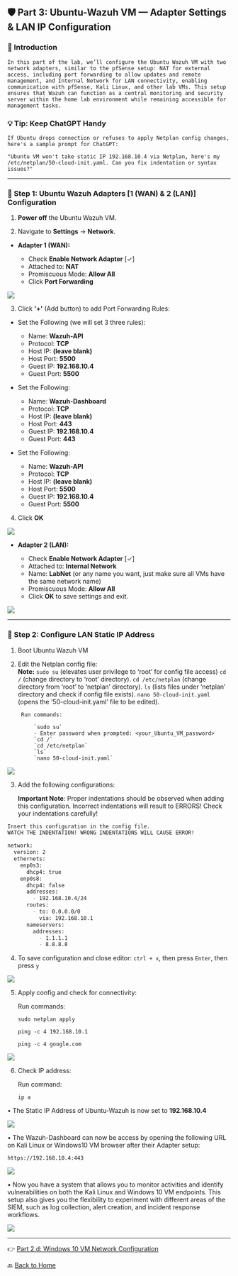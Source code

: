 ## 🛡️ Part 3: Ubuntu-Wazuh VM  — Adapter Settings & LAN IP Configuration

### 📌 Introduction

    In this part of the lab, we’ll configure the Ubuntu Wazuh VM with two network adapters, similar to the pfSense setup: NAT for external access, including port forwarding to allow updates and remote management, and Internal Network for LAN connectivity, enabling communication with pfSense, Kali Linux, and other lab VMs. This setup ensures that Wazuh can function as a central monitoring and security server within the home lab environment while remaining accessible for management tasks.

### 💡 Tip: Keep ChatGPT Handy

    If Ubuntu drops connection or refuses to apply Netplan config changes, here's a sample prompt for ChatGPT:  
    
    "Ubuntu VM won't take static IP 192.168.10.4 via Netplan, here's my /etc/netplan/50-cloud-init.yaml. Can you fix indentation or syntax issues?"

---

### 🔹 Step 1: Ubuntu Wazuh Adapters [1 (WAN) & 2 (LAN)] Configuration

1. **Power off** the Ubuntu Wazuh VM.

2. Navigate to **Settings** → **Network**.

- **Adapter 1 (WAN):**

  - Check **Enable Network Adapter** [✓]
  - Attached to: **NAT**
  - Promiscuous Mode: **Allow All**
  - Click **Port Forwarding**

![](../images/11u3-images/1.png)

3. Click **'+'** (Add button) to add Port Forwarding Rules:

- Set the Following (we will set 3 three rules):

  - Name: **Wazuh-API**
  - Protocol: **TCP**
  - Host IP: **(leave blank)**
  - Host Port: **5500**
  - Guest IP: **192.168.10.4**
  - Guest Port: **5500**

- Set the Following:

  - Name: **Wazuh-Dashboard**
  - Protocol: **TCP**
  - Host IP: **(leave blank)**
  - Host Port: **443**
  - Guest IP: **192.168.10.4**
  - Guest Port: **443**

- Set the Following:

  - Name: **Wazuh-API**
  - Protocol: **TCP**
  - Host IP: **(leave blank)**
  - Host Port: **5500**
  - Guest IP: **192.168.10.4**
  - Guest Port: **5500**

4. Click **OK**
	
![](../images/11u3-images/2.png)

- **Adapter 2 (LAN):**

  - Check **Enable Network Adapter** [✓]
  - Attached to: **Internal Network**
  - Name: **LabNet** (or any name you want, just make sure all VMs have the same network name)
  - Promiscuous Mode: **Allow All**
  - Click **OK** to save settings and exit.  

![](../images/11u3-images/3.png)

---

### 🔹 Step 2: Configure LAN Static IP Address

1. Boot Ubuntu Wazuh VM

2. Edit the Netplan config file:<br>
**Note:** `sudo su` (elevates user privilege to ‘root’ for config file access)
            `cd /`  (change directory to ‘root’ directory).
            `cd /etc/netplan`  (change directory from ‘root’ to ‘netplan’ directory).
            `ls` (lists files under ‘netplan’ directory and check if config file exists).
            `nano 50-cloud-init.yaml`  (opens the ’50-cloud-init.yaml’ file to be edited).
            
            
        Run commands:

            `sudo su`
            - Enter password when prompted: <your_Ubuntu_VM_password> 
            `cd /`
            `cd /etc/netplan`
            `ls` 
            `nano 50-cloud-init.yaml`

![](../images/11u3-images/4.png)

3. Add the following configurations:

	**Important Note**: Proper indentations should be observed when adding this configuration. Incorrect indentations will result to ERRORS! Check your indentations carefully!
```markdown
Insert this configuration in the config file.
WATCH THE INDENTATION! WRONG INDENTATIONS WILL CAUSE ERROR!

network:
  version: 2
  ethernets:
    enp0s3:
      dhcp4: true
    enp0s8:
      dhcp4: false
      addresses:
        - 192.168.10.4/24
      routes:
        - to: 0.0.0.0/0
          via: 192.168.10.1
      nameservers:
        addresses:
          - 1.1.1.1
          - 8.8.8.8
```

4. To save configuration and close editor: `ctrl + x`, then press `Enter`, then press `y`

![](../images/11u3-images/5.png)

5. Apply config and check for connectivity:

    Run commands:
                
    `sudo netplan apply`

    `ping -c 4 192.168.10.1`

    `ping -c 4 google.com`

![](../images/11u3-images/6.png) 

6. Check IP address:

    Run command:
    
    `ip a`

•	The Static IP Address of Ubuntu-Wazuh is now set to **192.168.10.4**

![](../images/11u3-images/7.png)

•	The Wazuh-Dashboard can now be access by opening the following URL on Kali Linux or Windows10 VM browser after their Adapter setup:
	
	https://192.168.10.4:443

![](../images/11u3-images/8.png)

•	Now you have a system that allows you to monitor activities and identify vulnerabilities on both the Kali Linux and Windows 10 VM endpoints. This setup also gives you the flexibility to experiment with different areas of the SIEM, such as log collection, alert creation, and incident response workflows.

![](../images/11u3-images/9.png)

---
👉 [Part 2.d: Windows 10 VM Network Configuration](/12w4.md) 

🔙 [Back to Home](../index.md) 
